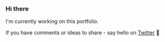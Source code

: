 ### Hi there

I'm currently working on this portfolio. 

If you have comments or ideas to share - say hello on [Twitter](https://twitter.com/mouse_or_cleg) 👋

